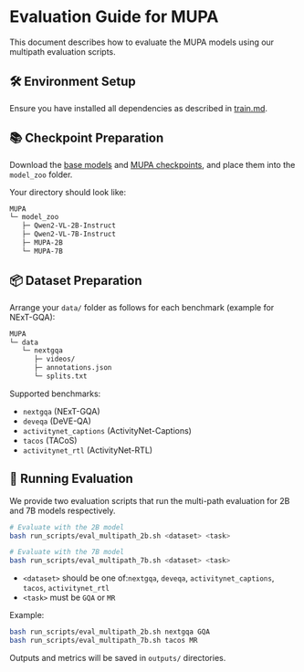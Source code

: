 # Evaluation Guide for MUPA

This document describes how to evaluate the MUPA models using our multipath evaluation scripts.

## 🛠 Environment Setup

Ensure you have installed all dependencies as described in [train.md](train.md).

## 📚 Checkpoint Preparation

Download the [base models](https://huggingface.co/collections/Qwen/qwen2-vl-66cee7455501d7126940800d) and [MUPA checkpoints](https://huggingface.co/collections/soughtlin/mupa-683040ce74299f3194c89005), and place them into the `model_zoo` folder.

Your directory should look like:

```bash
MUPA
└─ model_zoo
   ├─ Qwen2-VL-2B-Instruct
   ├─ Qwen2-VL-7B-Instruct
   ├─ MUPA-2B
   └─ MUPA-7B
```


## 📦 Dataset Preparation

Arrange your `data/` folder as follows for each benchmark (example for NExT-GQA):

```bash
MUPA
└─ data
   └─ nextgqa
      ├─ videos/
      ├─ annotations.json
      └─ splits.txt
```

Supported benchmarks:

* `nextgqa` (NExT-GQA)
* `deveqa` (DeVE-QA)
* `activitynet_captions` (ActivityNet-Captions)
* `tacos` (TACoS)
* `activitynet_rtl` (ActivityNet-RTL)

## 🔮 Running Evaluation

We provide two evaluation scripts that run the multi-path evaluation for 2B and 7B models respectively.

```bash
# Evaluate with the 2B model
bash run_scripts/eval_multipath_2b.sh <dataset> <task>

# Evaluate with the 7B model
bash run_scripts/eval_multipath_7b.sh <dataset> <task>
```

* `<dataset>` should be one of:`nextgqa`, `deveqa`, `activitynet_captions`, `tacos`, `activitynet_rtl`
* `<task>` must be `GQA` or `MR`

Example:

```bash
bash run_scripts/eval_multipath_2b.sh nextgqa GQA
bash run_scripts/eval_multipath_7b.sh tacos MR
```

Outputs and metrics will be saved in `outputs/` directories.

